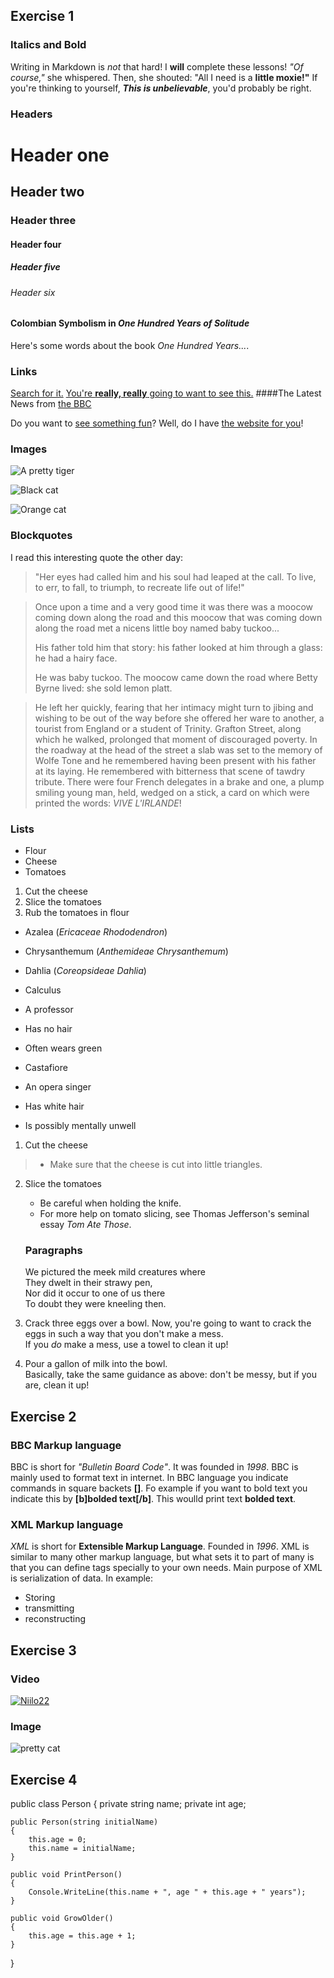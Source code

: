 ## Exercise 1

### Italics and Bold

Writing in Markdown is _not_ that hard!
I **will** complete these lessons!
_"Of course,"_ she whispered. Then, she shouted: "All I need is a **little moxie!"**
If you're thinking to yourself, **_This is unbelievable_**, you'd probably be right.

### Headers

# Header one
## Header two
### Header three
#### Header four
##### Header five
###### Header six

#### Colombian Symbolism in _One Hundred Years of Solitude_

Here's some words about the book _One Hundred Years..._.

### Links

[Search for it.](www.google.com)
[You're **really, really** going to want to see this.](www.dailykitten.com)
####The Latest News from [the BBC](www.bbc.com/news)

Do you want to [see something fun][a fun place]?
Well, do I have [the website for you][another fun place]!

[a fun place]: www.zombo.com
[another fun place]: www.stumbleupon.com

### Images

![A pretty tiger](https://upload.wikimedia.org/wikipedia/commons/5/56/Tiger.50.jpg)

![Black cat][Black]

![Orange cat][Orange]

[Black]: https://upload.wikimedia.org/wikipedia/commons/a/a3/81_INF_DIV_SSI.jpg

[Orange]: http://icons.iconarchive.com/icons/google/noto-emoji-animals-nature/256/22221-cat-icon.png

### Blockquotes
I read this interesting quote the other day:

>"Her eyes had called him and his soul had leaped at the call. To live, to err, to fall, to triumph, to recreate life out of life!"


>Once upon a time and a very good time it was there was a moocow coming down along the road and this moocow that was coming down along the road met a nicens little boy named baby tuckoo...
>
>His father told him that story: his father looked at him through a glass: he had a hairy face.
>
>He was baby tuckoo. The moocow came down the road where Betty Byrne lived: she sold lemon platt.

>He left her quickly, fearing that her intimacy might turn to jibing and wishing to be out of the way before she offered her ware to another, a tourist from England or a student of Trinity. Grafton Street, along which he walked, prolonged that moment of discouraged poverty. In the roadway at the head of the street a slab was set to the memory of Wolfe Tone and he remembered having been present with his father at its laying. He remembered with bitterness that scene of tawdry tribute. There were four French delegates in a brake and one, a plump smiling young man, held, wedged on a stick, a card on which were printed the words: _VIVE L'IRLANDE_!

### Lists
* Flour
* Cheese
* Tomatoes

1. Cut the cheese
2. Slice the tomatoes
3. Rub the tomatoes in flour

* Azalea (_Ericaceae Rhododendron_)
* Chrysanthemum (_Anthemideae Chrysanthemum_)
* Dahlia (_Coreopsideae Dahlia_)

* Calculus 
 * A professor
 * Has no hair
 * Often wears green
* Castafiore
 * An opera singer
 * Has white hair
 * Is possibly mentally unwell

 1. Cut the cheese
>  * Make sure that the cheese is cut into little triangles.
2. Slice the tomatoes
   * Be careful when holding the knife.
   * For more help on tomato slicing, see Thomas Jefferson's seminal essay _Tom Ate Those_.

   ### Paragraphs

    We pictured the meek mild creatures where  
They dwelt in their strawy pen,  
Nor did it occur to one of us there  
To doubt they were kneeling then.

1. Crack three eggs over a bowl.
Now, you're going to want to crack the eggs in such a way that you don't make a mess.  
 If you _do_ make a mess, use a towel to clean it up!

2. Pour a gallon of milk into the bowl.  
Basically, take the same guidance as above: don't be messy, but if you are, clean it up!


## Exercise 2

### BBC Markup language
BBC is short for _"Bulletin Board Code"_. It was founded in *1998*.
BBC is mainly used to format text in internet. In BBC language you indicate commands in square backets **[]**. 
Fo example if you want to bold text you indicate this by **[b]bolded text[/b]**. This woulld print text **bolded text**.

### XML Markup language

_XML_ is short for **Extensible Markup Language**. Founded in _1996_.
XML is similar to many other markup language, but what sets it to part of many is that you can define tags specially to your own needs.
Main purpose of XML is serialization of data. 
In example:
* Storing
* transmitting
* reconstructing


## Exercise 3

### Video

[![Niilo22](https://encrypted-tbn0.gstatic.com/images?q=tbn:ANd9GcSVO4XR2lpgBH6aua73sZ-2g83PRgJn9yxHEw&usqp=CAU)](https://www.youtube.com/watch?v=Ggclz60vnIo "Niilo22")


### Image

![pretty cat](https://encrypted-tbn0.gstatic.com/images?q=tbn:ANd9GcTlyQAuZqoGqG4YElHQGBKFpF6axhXboLivwQ&usqp=CAU)

## Exercise 4

public class Person
{
    private string name;
    private int age;

    public Person(string initialName)
    {
        this.age = 0;
        this.name = initialName;
    }

    public void PrintPerson()
    {
        Console.WriteLine(this.name + ", age " + this.age + " years");
    }
    
    public void GrowOlder()
    {
        this.age = this.age + 1;
    }
}

